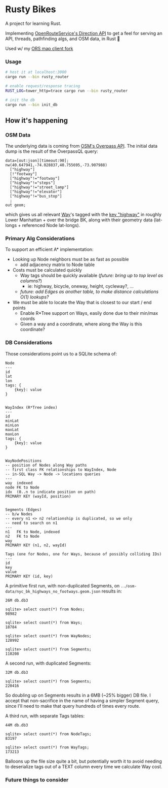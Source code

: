 # Rusty Bikes

A project for learning Rust.

Implementing [OpenRouteService's Direction API](https://giscience.github.io/openrouteservice/api-reference/endpoints/directions/) to get a feel for serving an API, threads, pathfinding algs, and OSM data, in Rust :crab:

Used w/ my [ORS map client fork](https://github.com/binhrobles/ors-map-client-rusty-fork)

### Usage

```bash
# host it at localhost:3000
cargo run --bin rusty_router

# enable request/response tracing
RUST_LOG=tower_http=trace cargo run --bin rusty_router

# init the db
cargo run --bin init_db
```

## How it's happening

### OSM Data

The underlying data is coming from [OSM's Overpass API](https://wiki.openstreetmap.org/wiki/Overpass_API). The initial data dump is the result of the OverpassQL query:

```
data=[out:json][timeout:90];
nw(40.647941,-74.028837,40.755695,-73.907988)
  ["highway"]
  [!"footway"]
  ["highway"!="footway"]
  ["highway"!="steps"]
  ["highway"!="street_lamp"]
  ["highway"!="elevator"]
  ["highway"!="bus_stop"]
  ;
out geom;
```

which gives us all relevant [Way](https://wiki.openstreetmap.org/wiki/Way)'s tagged with the [key "highway"](https://wiki.openstreetmap.org/wiki/Key:highway) in roughly Lower Manhattan + over the bridge BK, along with their geometry data (lat-longs + referenced Node lat-longs).

### Primary Alg Considerations

To support an efficient A\* implementation:

- Looking up Node neighbors must be as fast as possible
  - add adjacency matrix to Node table
- Costs must be calculated quickly
  - Way tags should be quickly available (_future: bring up to top level as columns?_)
    - ie: highway, bicycle, oneway, height, cycleway?, ...
  - _future: add Edges as another table, to make distance calculations O(1) lookups?_
- We must be able to locate the Way that is closest to our start / end points
  - Enable R\*Tree support on Ways, easily done due to their min/max coords
  - Given a way and a coordinate, where along the Way is this coordinate?

### DB Considerations
Those considerations point us to a SQLite schema of:

```
Node
---
id
lat
lon
tags: {
	{key}: value
}


WayIndex (R*Tree index)
---
id
minLat
minLon
maxLat
maxLon
tags: {
	{key}: value
}


WayNodePositions
-- position of Nodes along Way paths
-- first class FK relationships to WayIndex, Node
-- in-SQL Way -> Node -> locations queries
---
way  indexed
node FK to Node
idx  (0..n to indicate position on path)
PRIMARY KEY (wayId, position)


Segments (Edges)
-- b/w Nodes
-- every n1 <> n2 relationship is duplicated, so we only
-- need to search on n1
---
n1   FK to Node, indexed
n2   FK to Node
way
PRIMARY KEY (n1, n2, wayId)

Tags (one for Nodes, one for Ways, because of possibly colliding IDs)
---
id
key
value
PRIMARY KEY (id, key)
```

A primitive first run, with non-duplicated Segments, on `../osm-data/nyc_bk_highways_no_footways.geom.json` results in:
```
26M db.db3

sqlite> select count(*) from Nodes;
98982

sqlite> select count(*) from Ways;
18784

sqlite> select count(*) from WayNodes;
128992

sqlite> select count(*) from Segments;
110208
```

A second run, with duplicated Segments:
```
32M db.db3

sqlite> select count(*) from Segments;
220416
```
So doubling up on Segments results in a 6MB (~25% bigger) DB file. I accept that non-sacrifice in the name of having a simpler Segment query, since I'll need to make that query hundreds of times every route.

A third run, with separate Tags tables:
```
44M db.db3

sqlite> select count(*) from NodeTags;
83197

sqlite> select count(*) from WayTags;
173213
```
Balloons up the file size quite a bit, but potentially worth it to avoid needing to deserialize tags out of a TEXT column every time we calculate Way cost.

### Future things to consider
